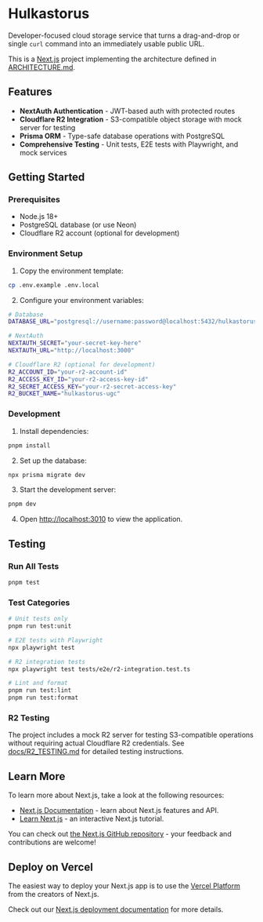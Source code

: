 # Hulkastorus

Developer-focused cloud storage service that turns a drag-and-drop or single `curl` command into an immediately usable public URL.

This is a [Next.js](https://nextjs.org) project implementing the architecture defined in [ARCHITECTURE.md](./ARCHITECTURE.md).

## Features

- **NextAuth Authentication** - JWT-based auth with protected routes
- **Cloudflare R2 Integration** - S3-compatible object storage with mock server for testing
- **Prisma ORM** - Type-safe database operations with PostgreSQL
- **Comprehensive Testing** - Unit tests, E2E tests with Playwright, and mock services

## Getting Started

### Prerequisites

- Node.js 18+
- PostgreSQL database (or use Neon)
- Cloudflare R2 account (optional for development)

### Environment Setup

1. Copy the environment template:
```bash
cp .env.example .env.local
```

2. Configure your environment variables:
```bash
# Database
DATABASE_URL="postgresql://username:password@localhost:5432/hulkastorus"

# NextAuth
NEXTAUTH_SECRET="your-secret-key-here"
NEXTAUTH_URL="http://localhost:3000"

# Cloudflare R2 (optional for development)
R2_ACCOUNT_ID="your-r2-account-id"
R2_ACCESS_KEY_ID="your-r2-access-key-id"
R2_SECRET_ACCESS_KEY="your-r2-secret-access-key"
R2_BUCKET_NAME="hulkastorus-ugc"
```

### Development

1. Install dependencies:
```bash
pnpm install
```

2. Set up the database:
```bash
npx prisma migrate dev
```

3. Start the development server:
```bash
pnpm dev
```

4. Open [http://localhost:3010](http://localhost:3010) to view the application.

## Testing

### Run All Tests
```bash
pnpm test
```

### Test Categories
```bash
# Unit tests only
pnpm run test:unit

# E2E tests with Playwright
npx playwright test

# R2 integration tests
npx playwright test tests/e2e/r2-integration.test.ts

# Lint and format
pnpm run test:lint
pnpm run test:format
```

### R2 Testing

The project includes a mock R2 server for testing S3-compatible operations without requiring actual Cloudflare R2 credentials. See [docs/R2_TESTING.md](./docs/R2_TESTING.md) for detailed testing instructions.

## Learn More

To learn more about Next.js, take a look at the following resources:

- [Next.js Documentation](https://nextjs.org/docs) - learn about Next.js features and API.
- [Learn Next.js](https://nextjs.org/learn) - an interactive Next.js tutorial.

You can check out [the Next.js GitHub repository](https://github.com/vercel/next.js) - your feedback and contributions are welcome!

## Deploy on Vercel

The easiest way to deploy your Next.js app is to use the [Vercel Platform](https://vercel.com/new?utm_medium=default-template&filter=next.js&utm_source=create-next-app&utm_campaign=create-next-app-readme) from the creators of Next.js.

Check out our [Next.js deployment documentation](https://nextjs.org/docs/app/building-your-application/deploying) for more details.
